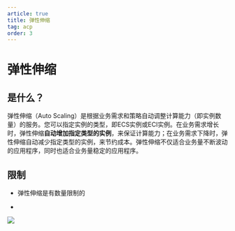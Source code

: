 ```yaml
---
article: true  
title: 弹性伸缩 
tag: acp
order: 3
---
```


# 弹性伸缩

## 是什么？

弹性伸缩（Auto Scaling）是根据业务需求和策略自动调整计算能力（即实例数量）的服务。您可以指定实例的类型，即ECS实例或ECI实例。在业务需求增长时，弹性伸缩**自动增加指定类型的实例**，来保证计算能力；在业务需求下降时，弹性伸缩自动减少指定类型的实例，来节约成本。弹性伸缩不仅适合业务量不断波动的应用程序，同时也适合业务量稳定的应用程序。

## 限制

- 弹性伸缩是有数量限制的

- 

![](https://golearning.oss-cn-shanghai.aliyuncs.com/obsidian扫码_搜索联合传播样式-标准色版.png)
